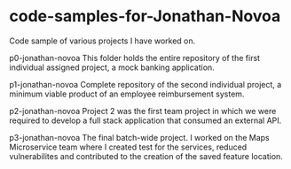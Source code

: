 # code-samples-for-Jonathan-Novoa
Code sample of various projects I have worked on. 


p0-jonathan-novoa
This folder holds the entire repository of the first individual assigned project, a mock banking application. 

p1-jonathan-novoa
Complete repository of the second individual project, a minimum viable product of an employee reimbursement system. 

p2-jonathan-novoa
Project 2 was the first team project in which we were required to develop a full stack application that consumed an external API.

p3-jonathan-novoa
The final batch-wide project. I worked on the Maps Microservice team where I created test for the services, reduced vulnerabilites and contributed to the creation of the saved feature location. 

